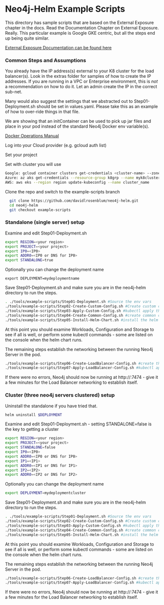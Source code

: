 # Neo4j-Helm Example Scripts

This directory has sample scripts that are based on the External Exposure chapter in the docs. Read the Documentation Chapter on External Exposure.  Really.
This particular example is Google GKE centric, but all the steps end up being quite similar.

[External Exposure Documentation can be found here](https://neo4j.com/labs/neo4j-helm/1.0.0/externalexposure/)

### Common Steps and Assumptions

You already have the IP address(s) external to your K8 cluster for the load balancer(s).  Look in the extras folder for samples of how to create the IP addresses.  If you are running in a VPC or Enterprise environment, this is _not_ a recommendation on how to do it.  Let an admin create the IP in the correct sub-net.

Many would also suggest the settings that we abstracted out to Step01-Deployment.sh should be set in values.yaml.  Please take this as an example of how to over-ride things in that file.

We are showing that an initContainer can be used to pick up jar files and place in your pod instead of the standard Neo4j Docker env variable(s).

[Docker Operations Manual](https://neo4j.com/docs/operations-manual/current/docker/configuration/#docker-neo4j-configuration)

Log into your Cloud provider (e.g. gcloud auth list)

Set your project

Set with cluster you will use

``` bash
Google: gcloud container clusters get-credentials <cluster-name> --zone <zone> --project <project>
Azure: az aks get-credentials --resource-group k8grp --name myk8cluster
AWS: aws eks --region region update-kubeconfig --name cluster_name
```

Clone the repo and switch to the example-scripts branch

```bash
  git clone https://github.com/davidlrosenblum/neo4j-helm.git
  cd neo4j-helm
  git checkout example-scripts
```



### Standalone (single server) setup

Examine and edit Step01-Deployment.sh 

```bash
export REGION=<your region>
export PROJECT=<your project>
export IP0=<IP0>
export ADDR0=<IP0 or DNS for IP0>
export STANDALONE=true
```

Optionally you can change the deployment name

```
export DEPLOYMENT=mydeploymentname
```

Save Step01-Deployment.sh and make sure you are in the neo4j-helm directory to run the steps.  

```bash
. ./tools/example-scripts/Step01-Deployment.sh #Source the env vars
./tools/example-scripts/Step02-Create-Custom-Config.sh #Create custom configmap 
./tools/example-scripts/Step03-Apply-Custom-Config.sh #kubectl apply the custom configmap
./tools/example-scripts/Step04-Create-Common-Config.sh #create common configmap
./tools/example-scripts/Step05-Install-Helm-Chart.sh #install the helm chart using common
```

At this point you should examine Workloads, Configuration and Storage to see if all is well, or perform some kubectl commands - some are listed on the console when the helm chart runs.

The remaining steps establish the networking between the running Neo4j Server in the pod.

```bash
./tools/example-scripts/Step06-Create-LoadBalancer-Config.sh #create the config
./tools/example-scripts/Step07-Apply-LoadBalancer-Config.sh #kubectl apply the config
```

If there were no errors, Neo4j should now be running at http://<IP0>:7474 - give it a few minutes for the Load Balancer networking to establish itself.



### Cluster (three neo4j servers clustered) setup

Uninstall the standalone if you have tried that.

```bash
helm uninstall $DEPLOYMENT
```

Examine and edit Step01-Deployment.sh - setting STANDALONE=false is the key to getting a cluster

```bash
export REGION=<your region>
export PROJECT=<your project>
export STANDALONE=false
export IP0=<IP0>
export ADDR0=<IP0 or DNS for IP0>
export IP1=<IP1>
export ADDR0=<IP1 or DNS for IP1>
export IP2=<IP2>
export ADDR0=<IP2 or DNS for IP2>
```

Optionally you can change the deployment name

```bash
export DEPLOYMENT=mydeploymentcluster
```

Save Step01-Deployment.sh and make sure you are in the neo4j-helm directory to run the steps.  

```bash
. ./tools/example-scripts/Step01-Deployment.sh #Source the env vars
./tools/example-scripts/Step02-Create-Custom-Config.sh #Create custom configmap 
./tools/example-scripts/Step03-Apply-Custom-Config.sh #kubectl apply the custom configmap
./tools/example-scripts/Step04-Create-Common-Config.sh #create common configmap
./tools/example-scripts/Step05-Install-Helm-Chart.sh #install the helm chart using common
```

At this point you should examine Workloads, Configuration and Storage to see if all is well, or perform some kubectl commands - some are listed on the console when the helm chart runs.

The remaining steps establish the networking between the running Neo4j Server in the pod.

```bash
./tools/example-scripts/Step06-Create-LoadBalancer-Config.sh #create the config
./tools/example-scripts/Step07-Apply-LoadBalancer-Config.sh #kubectl apply the config
```

If there were no errors, Neo4j should now be running at http://<IP0>:7474 - give it a few minutes for the Load Balancer networking to establish itself.










